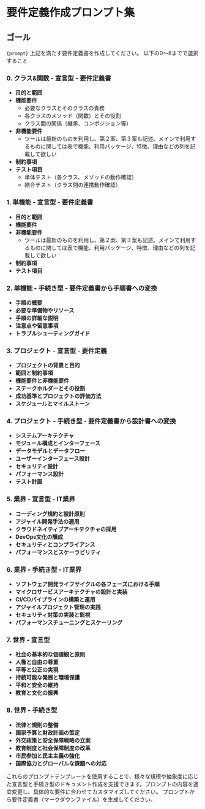 # 要件定義作成プロンプト集
## ゴール
`{prompt}`
上記を満たす要件定義書を作成してください。
以下の0〜8までで選択すること

### 0. クラス&関数 - 宣言型 - 要件定義書
- **目的と範囲**
- **機能要件**
  - 必要なクラスとそのクラスの責務
  - 各クラスのメソッド（関数）とその役割
  - クラス間の関係（継承、コンポジション等）
- **非機能要件**
  - ツールは最新のものを利用し、第２案、第３案も記述。メインで利用するものに関しては表で機能、利用パッケージ、特徴、理由などの列を記載して欲しい
- **制約事項**
- **テスト項目**
  - 単体テスト（各クラス、メソッドの動作確認）
  - 結合テスト（クラス間の連携動作確認）

### 1. 単機能 - 宣言型 - 要件定義書
- **目的と範囲**
- **機能要件**
- **非機能要件**
  - ツールは最新のものを利用し、第２案、第３案も記述。メインで利用するものに関しては表で機能、利用パッケージ、特徴、理由などの列を記載して欲しい
- **制約事項**
- **テスト項目**

### 2. 単機能 - 手続き型 - 要件定義書から手順書への変換
- **手順の概要**
- **必要な準備物やリソース**
- **手順の詳細な説明**
- **注意点や留意事項**
- **トラブルシューティングガイド**

### 3. プロジェクト - 宣言型 - 要件定義
- **プロジェクトの背景と目的**
- **範囲と制約事項**
- **機能要件と非機能要件**
- **ステークホルダーとその役割**
- **成功基準とプロジェクトの評価方法**
- **スケジュールとマイルストーン**

### 4. プロジェクト - 手続き型 - 要件定義書から設計書への変換
- **システムアーキテクチャ**
- **モジュール構成とインターフェース**
- **データモデルとデータフロー**
- **ユーザーインターフェース設計**
- **セキュリティ設計**
- **パフォーマンス設計**
- **テスト計画**

### 5. 業界 - 宣言型 - IT業界
- **コーディング規約と設計原則**
- **アジャイル開発手法の適用**
- **クラウドネイティブアーキテクチャの採用**
- **DevOps文化の醸成**
- **セキュリティとコンプライアンス**
- **パフォーマンスとスケーラビリティ**

### 6. 業界 - 手続き型 - IT業界
- **ソフトウェア開発ライフサイクルの各フェーズにおける手順**
- **マイクロサービスアーキテクチャの設計と実装**
- **CI/CDパイプラインの構築と運用**
- **アジャイルプロジェクト管理の実践**
- **セキュリティ対策の実装と監視**
- **パフォーマンスチューニングとスケーリング**

### 7. 世界 - 宣言型
- **社会の基本的な価値観と原則**
- **人権と自由の尊重**
- **平等と公正の実現**
- **持続可能な発展と環境保護**
- **平和と安全の維持**
- **教育と文化の振興**

### 8. 世界 - 手続き型
- **法律と規則の整備**
- **国家予算と財政計画の策定**
- **外交政策と安全保障戦略の立案**
- **教育制度と社会保障制度の改革**
- **市民参加と民主主義の強化**
- **国際協力とグローバルな課題への対応**

これらのプロンプトテンプレートを使用することで、様々な規模や抽象度に応じた宣言型と手続き型のドキュメント作成を支援できます。プロンプトの内容を適宜変更し、具体的な要件に合わせてカスタマイズしてください。
プロンプトから要件定義書（マークダウンファイル）を生成してください。